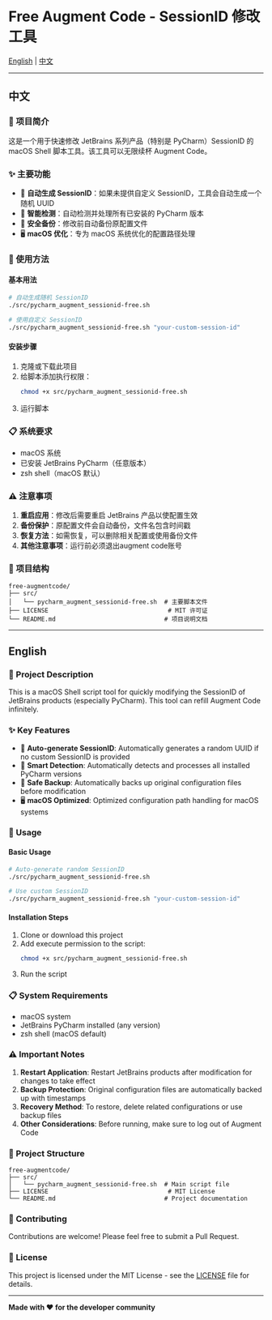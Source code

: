 # Free Augment Code - SessionID 修改工具

[English](#english) | [中文](#中文)

---

## 中文

### 📖 项目简介

这是一个用于快速修改 JetBrains 系列产品（特别是 PyCharm）SessionID 的 macOS Shell 脚本工具。该工具可以无限续杯 Augment Code。

### ✨ 主要功能

- 🔄 **自动生成 SessionID**：如果未提供自定义 SessionID，工具会自动生成一个随机 UUID
- 🎯 **智能检测**：自动检测并处理所有已安装的 PyCharm 版本
- 💾 **安全备份**：修改前自动备份原配置文件
- 🖥️ **macOS 优化**：专为 macOS 系统优化的配置路径处理

### 🚀 使用方法

#### 基本用法

```bash
# 自动生成随机 SessionID
./src/pycharm_augment_sessionid-free.sh

# 使用自定义 SessionID
./src/pycharm_augment_sessionid-free.sh "your-custom-session-id"
```

#### 安装步骤

1. 克隆或下载此项目
2. 给脚本添加执行权限：
   ```bash
   chmod +x src/pycharm_augment_sessionid-free.sh
   ```
3. 运行脚本

### 📋 系统要求

- macOS 系统
- 已安装 JetBrains PyCharm（任意版本）
- zsh shell（macOS 默认）

### ⚠️ 注意事项

1. **重启应用**：修改后需要重启 JetBrains 产品以使配置生效
2. **备份保护**：原配置文件会自动备份，文件名包含时间戳
3. **恢复方法**：如需恢复，可以删除相关配置或使用备份文件
4. **其他注意事项**：运行前必须退出augment code账号

### 📁 项目结构

```
free-augmentcode/
├── src/
│   └── pycharm_augment_sessionid-free.sh  # 主要脚本文件
├── LICENSE                                 # MIT 许可证
└── README.md                              # 项目说明文档
```

---

## English

### 📖 Project Description

This is a macOS Shell script tool for quickly modifying the SessionID of JetBrains products (especially PyCharm). This tool can refill Augment Code infinitely.

### ✨ Key Features

- 🔄 **Auto-generate SessionID**: Automatically generates a random UUID if no custom SessionID is provided
- 🎯 **Smart Detection**: Automatically detects and processes all installed PyCharm versions
- 💾 **Safe Backup**: Automatically backs up original configuration files before modification
- 🖥️ **macOS Optimized**: Optimized configuration path handling for macOS systems

### 🚀 Usage

#### Basic Usage

```bash
# Auto-generate random SessionID
./src/pycharm_augment_sessionid-free.sh

# Use custom SessionID
./src/pycharm_augment_sessionid-free.sh "your-custom-session-id"
```

#### Installation Steps

1. Clone or download this project
2. Add execute permission to the script:
   ```bash
   chmod +x src/pycharm_augment_sessionid-free.sh
   ```
3. Run the script

### 📋 System Requirements

- macOS system
- JetBrains PyCharm installed (any version)
- zsh shell (macOS default)

### ⚠️ Important Notes

1. **Restart Application**: Restart JetBrains products after modification for changes to take effect
2. **Backup Protection**: Original configuration files are automatically backed up with timestamps
3. **Recovery Method**: To restore, delete related configurations or use backup files
4. **Other Considerations**: Before running, make sure to log out of Augment Code

### 📁 Project Structure

```
free-augmentcode/
├── src/
│   └── pycharm_augment_sessionid-free.sh  # Main script file
├── LICENSE                                 # MIT License
└── README.md                              # Project documentation
```

### 🤝 Contributing

Contributions are welcome! Please feel free to submit a Pull Request.

### 📄 License

This project is licensed under the MIT License - see the [LICENSE](LICENSE) file for details.

---

**Made with ❤️ for the developer community**
